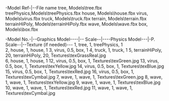 ﻿-Model Ref-|--File name
tree,		Models\tree.fbx
treePhysics,Models\treePhysics.fbx
house,		Models\house.fbx
virus,		Models\virus.fbx
truck,		Models\truck.fbx
terrain,	Models\terrain.fbx
terrainHiPoly,	Models\terrainHiPoly.fbx
wave,		Models\wave.fbx
box,		Models\box.fbx


-Model No.-|--Graphics Model----|-- Scale--|----Physics Model---|-P. Scale--|--Texture (if needed)---
1,			tree,					1,		treePhysics,			1		
2,			house,					1,		house,					1
3,			virus,					0.5,	box,					1
4,			truck,					1,		truck,					1
5,			terrainHiPoly,			20,		terrainHiPoly,			20,		Textures\texGrassReal.jpg	
6,			house,					1,		house,					1
12,			virus,					0.5,	box,					1,		Textures\texGreen.jpg
13,			virus,					0.5,	box,					1,		Textures\texYellow.jpg
14,			virus,					0.5,	box,					1,		Textures\texBlue.jpg
15,			virus,					0.5,	box,					1,		Textures\texRed.jpg
16,			virus,					0.5,	box,					1,		Textures\texCymbal.jpg
7,			wave,					1,		wave,					1,		Textures\texGreen.jpg
8,			wave,					1,		wave,					1,		Textures\texYellow.jpg
9,			wave,					1,		wave,					1,		Textures\texBlue.jpg
10,			wave,					1,		wave,					1,		Textures\texRed.jpg
11,			wave,					1,		wave,					1,		Textures\texCymbal.jpg